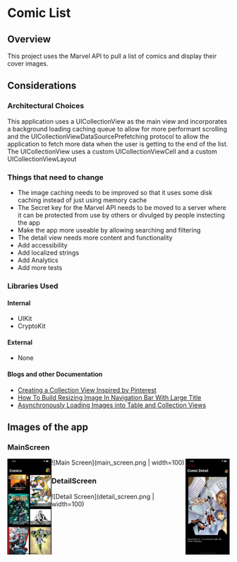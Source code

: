 #  Comic List

## Overview
This project uses the Marvel API to pull a list of comics and display their cover images.

## Considerations
### Architectural Choices
This application uses a UICollectionView as the main view and incorporates a background loading caching queue to allow for more performant scrolling and the UICollectionViewDataSourcePrefetching protocol to allow the application to fetch more data when the user is getting to the end of the list. The UICollectionView uses a custom UICollectionViewCell and a custom UICollectionViewLayout

### Things that need to change
 - The image caching needs to be improved so that it uses some disk caching instead of just using memory cache
 - The Secret key for the Marvel API needs to be moved to a server where it can be protected from use by others or divulged by people instecting the app
 - Make the app more useable by allowing searching and filtering
 - The detail view needs more content and functionality
 - Add accessibility
 - Add localized strings
 - Add Analytics
 - Add more tests

### Libraries Used
#### Internal
 - UIKit
 - CryptoKit
 
#### External
 - None
 
#### Blogs and other Documentation
 - [Creating a Collection View Inspired by Pinterest](http://www.shanirivers.com/blog/2018-08-05-creating-collection-view-pinterest/)
 - [How To Build Resizing Image In Navigation Bar With Large Title](https://www.uptech.team/blog/build-resizing-image-in-navigation-bar-with-large-title)
 - [Asynchronously Loading Images into Table and Collection Views](https://developer.apple.com/documentation/uikit/views_and_controls/table_views/asynchronously_loading_images_into_table_and_collection_views)
 
## Images of the app

### MainScreen
<img src="https://github.com/lewissk/Comix/blob/main/main_screen.png" width=100 align=left>
<img src="https://github.com/lewissk/Comix/blob/main/detail_screen.png" width=100 align=right>
![Main Screen](main_screen.png | width=100)

### DetailScreen
![Detail Screen](detail_screen.png | width=100)
 

